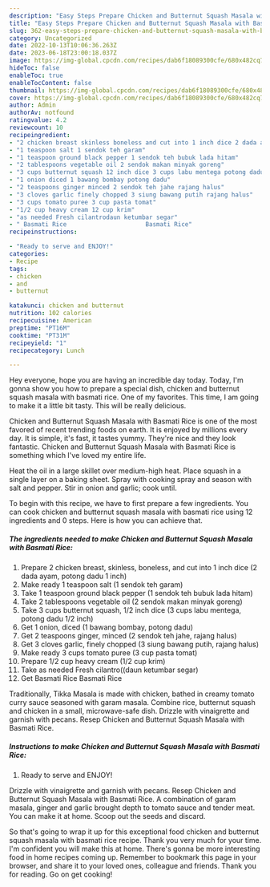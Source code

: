 ```yaml
---
description: "Easy Steps Prepare Chicken and Butternut Squash Masala with Basmati Rice yang Very Delicious}"
title: "Easy Steps Prepare Chicken and Butternut Squash Masala with Basmati Rice yang Very Delicious}"
slug: 362-easy-steps-prepare-chicken-and-butternut-squash-masala-with-basmati-rice-yang-very-delicious
category: Uncategorized
date: 2022-10-13T10:06:36.263Z
date: 2023-06-18T23:00:18.037Z
image: https://img-global.cpcdn.com/recipes/dab6f18089300cfe/680x482cq70/chicken-and-butternut-squash-masala-with-basmati-rice-foto-resep-utama.jpg
hideToc: false
enableToc: true
enableTocContent: false
thumbnail: https://img-global.cpcdn.com/recipes/dab6f18089300cfe/680x482cq70/chicken-and-butternut-squash-masala-with-basmati-rice-foto-resep-utama.jpg
cover: https://img-global.cpcdn.com/recipes/dab6f18089300cfe/680x482cq70/chicken-and-butternut-squash-masala-with-basmati-rice-foto-resep-utama.jpg
author: Admin
authorAv: notfound
ratingvalue: 4.2
reviewcount: 10
recipeingredient:
- "2 chicken breast skinless boneless and cut into 1 inch dice 2 dada ayam potong dadu 1 inch"
- "1 teaspoon salt 1 sendok teh garam"
- "1 teaspoon ground black pepper 1 sendok teh bubuk lada hitam"
- "2 tablespoons vegetable oil 2 sendok makan minyak goreng"
- "3 cups butternut squash 12 inch dice 3 cups labu mentega potong dadu 12 inch"
- "1 onion diced 1 bawang bombay potong dadu"
- "2 teaspoons ginger minced 2 sendok teh jahe rajang halus"
- "3 cloves garlic finely chopped 3 siung bawang putih rajang halus"
- "3 cups tomato puree 3 cup pasta tomat"
- "1/2 cup heavy cream 12 cup krim"
- "as needed Fresh cilantrodaun ketumbar segar"
- " Basmati Rice                      Basmati Rice"
recipeinstructions:

- "Ready to serve and ENJOY!"
categories:
- Recipe
tags:
- chicken
- and
- butternut

katakunci: chicken and butternut 
nutrition: 102 calories
recipecuisine: American
preptime: "PT16M"
cooktime: "PT31M"
recipeyield: "1"
recipecategory: Lunch

---
```



Hey everyone, hope you are having an incredible day today. Today, I'm gonna show you how to prepare a special dish, chicken and butternut squash masala with basmati rice. One of my favorites. This time, I am going to make it a little bit tasty. This will be really delicious.

Chicken and Butternut Squash Masala with Basmati Rice is one of the most favored of recent trending foods on earth. It is enjoyed by millions every day. It is simple, it's fast, it tastes yummy. They're nice and they look fantastic. Chicken and Butternut Squash Masala with Basmati Rice is something which I've loved my entire life.

Heat the oil in a large skillet over medium-high heat. Place squash in a single layer on a baking sheet. Spray with cooking spray and season with salt and pepper. Stir in onion and garlic; cook until.


To begin with this recipe, we have to first prepare a few ingredients. You can cook chicken and butternut squash masala with basmati rice using 12 ingredients and 0 steps. Here is how you can achieve that.

<!--inarticleads1-->

##### The ingredients needed to make Chicken and Butternut Squash Masala with Basmati Rice:

1. Prepare 2 chicken breast, skinless, boneless, and cut into 1 inch dice (2 dada ayam, potong dadu 1 inch)
1. Make ready 1 teaspoon salt (1 sendok teh garam)
1. Take 1 teaspoon ground black pepper (1 sendok teh bubuk lada hitam)
1. Take 2 tablespoons vegetable oil (2 sendok makan minyak goreng)
1. Take 3 cups butternut squash, 1/2 inch dice (3 cups labu mentega, potong dadu 1/2 inch)
1. Get 1 onion, diced (1 bawang bombay, potong dadu)
1. Get 2 teaspoons ginger, minced (2 sendok teh jahe, rajang halus)
1. Get 3 cloves garlic, finely chopped (3 siung bawang putih, rajang halus)
1. Make ready 3 cups tomato puree (3 cup pasta tomat)
1. Prepare 1/2 cup heavy cream (1/2 cup krim)
1. Take as needed Fresh cilantro((daun ketumbar segar)
1. Get  Basmati Rice                      Basmati Rice


Traditionally, Tikka Masala is made with chicken, bathed in creamy tomato curry sauce seasoned with garam masala. Combine rice, butternut squash and chicken in a small, microwave-safe dish. Drizzle with vinaigrette and garnish with pecans. Resep Chicken and Butternut Squash Masala with Basmati Rice. 

<!--inarticleads2-->

##### Instructions to make Chicken and Butternut Squash Masala with Basmati Rice:


1. Ready to serve and ENJOY!

Drizzle with vinaigrette and garnish with pecans. Resep Chicken and Butternut Squash Masala with Basmati Rice. A combination of garam masala, ginger and garlic brought depth to tomato sauce and tender meat. You can make it at home. Scoop out the seeds and discard. 

So that's going to wrap it up for this exceptional food chicken and butternut squash masala with basmati rice recipe. Thank you very much for your time. I'm confident you will make this at home. There's gonna be more interesting food in home recipes coming up. Remember to bookmark this page in your browser, and share it to your loved ones, colleague and friends. Thank you for reading. Go on get cooking!
